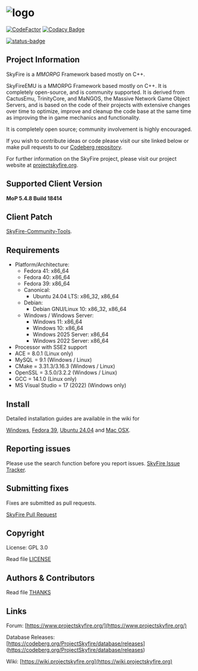 # ![logo](https://www.projectskyfire.org/uploads/monthly_2015_05/14_skyfire_logo.png.9efa54d2770daf92757f7e29109cf89e.png)

[![CodeFactor](https://www.codefactor.io/repository/github/projectskyfire/skyfire_548/badge)](https://www.codefactor.io/repository/github/projectskyfire/skyfire_548)
[![Codacy Badge](https://app.codacy.com/project/badge/Grade/57a11392c3ed42dcae439669e893565f)](https://app.codacy.com/gh/ProjectSkyfire/SkyFire_548/dashboard?utm_source=gh&utm_medium=referral&utm_content=&utm_campaign=Badge_grade)

[![status-badge](https://ci.codeberg.org/api/badges/14105/status.svg)](https://ci.codeberg.org/repos/14105)

## Project Information
SkyFire is a *MMORPG* Framework based mostly on C++.

SkyFireEMU is a MMORPG Framework based mostly on C++. It is completely 
open-source, and is community supported. It is derived
from CactusEmu, TrinityCore, and MaNGOS, the Massive Network Game Object Servers, 
and is based on the code of their projects with extensive changes over time to optimize, 
improve and cleanup the code base at the same time as improving the in game mechanics
and functionality.

It is completely open source; community involvement is highly encouraged.

If you wish to contribute ideas or code please visit our site linked below or
make pull requests to our 
[Codeberg repository](https://codeberg.org/ProjectSkyfire/SkyFire_548/pulls).

For further information on the SkyFire project, please visit our project website at 
[projectskyfire.org](http://www.projectskyfire.org).

## Supported Client Version
**MoP 5.4.8 Build 18414**

## Client Patch
[SkyFire-Community-Tools](https://codeberg.org/ProjectSkyfire/Community-Tools).

## Requirements
+ Platform/Architecture:
  + Fedora 41: x86_64
  + Fedora 40: x86_64
  + Fedora 39: x86_64
  + Canonical:
    + Ubuntu 24.04 LTS: x86_32, x86_64
  + Debian:
    + Debian GNU/Linux 10: x86_32, x86_64
  + Windows / Windows Server:
    + Windows 11:               x86_64
    + Windows 10:               x86_64
    + Windows 2025 Server:      x86_64
    + Windows 2022 Server:      x86_64
+ Processor with SSE2 support
+ ACE = 8.0.1  (Linux only)
+ MySQL = 9.1 (Windows / Linux)
+ CMake = 3.31.3/3.16.3 (Windows / Linux)
+ OpenSSL = 3.5.0/3.2.2 (Windows / Linux)
+ GCC = 14.1.0 (Linux only)
+ MS Visual Studio = 17 (2022) (Windows only)

## Install
Detailed installation guides are available in the wiki for

[Windows](https://wiki.projectskyfire.org/index.php?title=Installation_Windows),
[Fedora 39](https://wiki.projectskyfire.org/index.php/Installation_(Fedora_39)),
[Ubuntu 24.04](https://wiki.projectskyfire.org/index.php/Installation_(Ubuntu_24.04_LTS)) and
[Mac OSX](https://wiki.projectskyfire.org/index.php?title=Installation_Mac_OS_X).


## Reporting issues
Please use the search function before you report issues.
[SkyFire Issue Tracker](https://codeberg.org/ProjectSkyfire/SkyFire_548/issues).

## Submitting fixes
Fixes are submitted as pull requests.

[SkyFire Pull Request](https://codeberg.org/ProjectSkyfire/SkyFire_548/pulls)

## Copyright
License: GPL 3.0

Read file [LICENSE](LICENSE.md)

## Authors &amp; Contributors
Read file [THANKS](THANKS.md)

## Links
Forum: [https://www.projectskyfire.org/](https://www.projectskyfire.org/)

Database Releases: [https://codeberg.org/ProjectSkyfire/database/releases] (https://codeberg.org/ProjectSkyfire/database/releases)

Wiki: [https://wiki.projectskyfire.org](https://wiki.projectskyfire.org)
